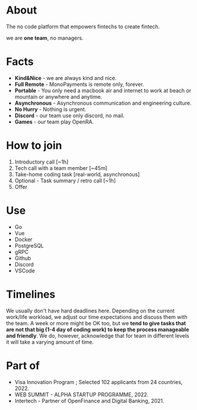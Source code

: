 # About

The no code platform that empowers fintechs to create fintech.

we are **one team**, no managers.

# Facts
- **Kind&Nice** - we are always kind and nice.
- **Full Remote** - MonoPayments is remote only, forever. 
- **Portable** - You only need a macbook air and internet to work at beach or mountain or anywhere and anytime.
- **Asynchronous** - Asynchronous communication and engineering culture.
- **No Hurry** - Nothing is urgent. 
- **Discord** - our team use only discord, no mail.
- **Games** - our team play OpenRA.

# How to join

1. Introductory call [~1h]
2. Tech call with a team member [~45m]
3. Take-home coding task [real-world, asynchronous]
4. Optional - Task summary / retro call [~1h]
5. Offer

# Use

- Go
- Vue
- Docker
- PostgreSQL
- gRPC
- Github
- Discord
- VSCode

# Timelines

We usually don't have hard deadlines here. Depending on the current work/life workload, we adjust our time expectations and discuss them with the team. A week or more might be OK too, but we **tend to give tasks that are not that big (1-4 day of coding work) to keep the process manageable and friendly**. We do, however, acknowledge that for team in different levels it will take a varying amount of time.

# Part of

- Visa Innovation Program ; Selected 102 applicants from 24 countries, 2022.
- WEB SUMMIT - ALPHA STARTUP PROGRAMME, 2022.
- Intertech - Partner of OpenFinance and Digital Banking, 2021.

